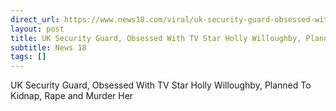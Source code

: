 ```yaml
---
direct_url: https://www.news18.com/viral/uk-security-guard-obsessed-with-tv-star-holly-willoughby-planned-kidnap-rape-and-murder-her-8944608.html
layout: post
title: UK Security Guard, Obsessed With TV Star Holly Willoughby, Planned To  Kidnap, Rape and Murder  Her
subtitle: News 18
tags: []
---
```


UK Security Guard, Obsessed With TV Star Holly Willoughby, Planned To  Kidnap, Rape and Murder  Her
